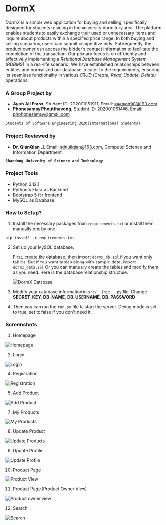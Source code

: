 # DormX

_DormX_ is a simple web application for buying and selling, specifically designed for students residing in the university dormitory area. The platform enables students to easily exchange their used or unnecessary items and inquire about products within a specified price range. In both buying and selling scenarios, users can submit competitive bids. Subsequently, the product owner can access the bidder's contact information to facilitate the completion of the transaction. Our primary focus is on efficiently and effectively implementing a _Relational Database Management System (RDBMS)_ in a real-life scenario. We have established relationships between entities and normalized our database to cater to the requirements, ensuring its seamless functionality in various _CRUD (Create, Read, Update, Delete)_ operations.


### A Group Project by

- __Ayub Ali Emon__, Student ID: 202001051911, Email: aaemon98@163.com
- __Phonesamay Phoutthavong__, Student ID: 202001061406, Email: phphonesamay@gmail.com

`Students of Software Engineering 2020(International Students)`


### Project Reviewed by

- __Dr. QianQian Li__, Email: sdnuliqian@163.com, Computer Science and Information Department

__`Shandong Univerity of Science and Technology`__


### Project Tools

- Python 3.12.1
- Python's Flask as Backend
- Bootstrap 5 for frontend
- MySQL as Database

### How to Setup?

1. Install the necessary packages from `requirements.txt` or install them manually one by one.
  ```
  pip install -r requirements.txt
  ```
2. Set up your MySQL database.
   
   First, create the database, then import `dormx_db.sql` if you want only tables. But if you want tables along with sample data, import `dormx_data.sql`
   Or you can manually create the tables and modify them as you need. Here is the database relationship structure.
   
   <img src="https://github.com/alfa-echo-niner-ait/dormx/assets/78315132/d3c47119-020c-4bf5-9a0f-3ba5bdf811e3" alt="DormX Database" />

3. Modify your database information in `src/__init__.py` file. Change __SECRET_KEY__, __DB_NAME__, __DB_USERNAME__, __DB_PASSWORD__
4. Then you can run the `run.py` file to start the server. Debug mode is set to true, set to false if you don't need it.

### Screenshots
1. Homepage

![Homepage](https://github.com/alfa-echo-niner-ait/dormx/assets/78315132/12e08519-b478-4e66-9359-d543537612bf)

2. Login

![Login](https://github.com/alfa-echo-niner-ait/dormx/assets/78315132/6f4846d8-3326-49a2-bc96-52440df372c1)

4. Registration

![Registration](https://github.com/alfa-echo-niner-ait/dormx/assets/78315132/12823d6f-a5ee-47eb-8cad-a4229eeef825)

5. Add Product

![Add Product](https://github.com/alfa-echo-niner-ait/dormx/assets/78315132/96af05e9-bf4e-429f-a087-8eced8840954)

7. My Products

![My Products](https://github.com/alfa-echo-niner-ait/dormx/assets/78315132/8c7547cf-57c0-48eb-836c-394d5f6122cc)

8. Update Product

![Update Products](https://github.com/alfa-echo-niner-ait/dormx/assets/78315132/edf22975-2614-46f9-b4c4-0fa811b6280f)

9. Update Profile

![Update Profile](https://github.com/alfa-echo-niner-ait/dormx/assets/78315132/9d632afc-b00d-4c5a-b282-48e41438c074)

10. Product Page

![Product View](https://github.com/alfa-echo-niner-ait/dormx/assets/78315132/0f874075-c953-4147-acc4-2b44c2f1626b)

11. Product Page (Product Owner View)

![Product owner view](https://github.com/alfa-echo-niner-ait/dormx/assets/78315132/8ce131a8-8c5e-4fef-8baa-69ff70c98b83)

12. Search

![Search](https://github.com/alfa-echo-niner-ait/dormx/assets/78315132/60b4c2d5-2f13-456f-ab1a-bc31f003bdcf)
